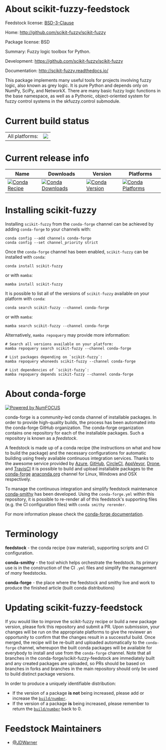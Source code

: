 About scikit-fuzzy-feedstock
============================

Feedstock license: [BSD-3-Clause](https://github.com/conda-forge/scikit-fuzzy-feedstock/blob/main/LICENSE.txt)

Home: http://github.com/scikit-fuzzy/scikit-fuzzy

Package license: BSD

Summary: Fuzzy logic toolbox for Python.

Development: https://github.com/scikit-fuzzy/scikit-fuzzy

Documentation: http://scikit-fuzzy.readthedocs.io/

This package implements many useful tools for projects involving fuzzy logic,
also known as grey logic. It is pure Python and depends only on NumPy, SciPy, and
NetworkX.  There are many basic fuzzy logic functions in the base namespace, as
well as a Pythonic, object-oriented system for fuzzy control systems in the
skfuzzy.control submodule.


Current build status
====================


<table><tr><td>All platforms:</td>
    <td>
      <a href="https://dev.azure.com/conda-forge/feedstock-builds/_build/latest?definitionId=5798&branchName=main">
        <img src="https://dev.azure.com/conda-forge/feedstock-builds/_apis/build/status/scikit-fuzzy-feedstock?branchName=main">
      </a>
    </td>
  </tr>
</table>

Current release info
====================

| Name | Downloads | Version | Platforms |
| --- | --- | --- | --- |
| [![Conda Recipe](https://img.shields.io/badge/recipe-scikit--fuzzy-green.svg)](https://anaconda.org/conda-forge/scikit-fuzzy) | [![Conda Downloads](https://img.shields.io/conda/dn/conda-forge/scikit-fuzzy.svg)](https://anaconda.org/conda-forge/scikit-fuzzy) | [![Conda Version](https://img.shields.io/conda/vn/conda-forge/scikit-fuzzy.svg)](https://anaconda.org/conda-forge/scikit-fuzzy) | [![Conda Platforms](https://img.shields.io/conda/pn/conda-forge/scikit-fuzzy.svg)](https://anaconda.org/conda-forge/scikit-fuzzy) |

Installing scikit-fuzzy
=======================

Installing `scikit-fuzzy` from the `conda-forge` channel can be achieved by adding `conda-forge` to your channels with:

```
conda config --add channels conda-forge
conda config --set channel_priority strict
```

Once the `conda-forge` channel has been enabled, `scikit-fuzzy` can be installed with `conda`:

```
conda install scikit-fuzzy
```

or with `mamba`:

```
mamba install scikit-fuzzy
```

It is possible to list all of the versions of `scikit-fuzzy` available on your platform with `conda`:

```
conda search scikit-fuzzy --channel conda-forge
```

or with `mamba`:

```
mamba search scikit-fuzzy --channel conda-forge
```

Alternatively, `mamba repoquery` may provide more information:

```
# Search all versions available on your platform:
mamba repoquery search scikit-fuzzy --channel conda-forge

# List packages depending on `scikit-fuzzy`:
mamba repoquery whoneeds scikit-fuzzy --channel conda-forge

# List dependencies of `scikit-fuzzy`:
mamba repoquery depends scikit-fuzzy --channel conda-forge
```


About conda-forge
=================

[![Powered by
NumFOCUS](https://img.shields.io/badge/powered%20by-NumFOCUS-orange.svg?style=flat&colorA=E1523D&colorB=007D8A)](https://numfocus.org)

conda-forge is a community-led conda channel of installable packages.
In order to provide high-quality builds, the process has been automated into the
conda-forge GitHub organization. The conda-forge organization contains one repository
for each of the installable packages. Such a repository is known as a *feedstock*.

A feedstock is made up of a conda recipe (the instructions on what and how to build
the package) and the necessary configurations for automatic building using freely
available continuous integration services. Thanks to the awesome service provided by
[Azure](https://azure.microsoft.com/en-us/services/devops/), [GitHub](https://github.com/),
[CircleCI](https://circleci.com/), [AppVeyor](https://www.appveyor.com/),
[Drone](https://cloud.drone.io/welcome), and [TravisCI](https://travis-ci.com/)
it is possible to build and upload installable packages to the
[conda-forge](https://anaconda.org/conda-forge) [anaconda.org](https://anaconda.org/)
channel for Linux, Windows and OSX respectively.

To manage the continuous integration and simplify feedstock maintenance
[conda-smithy](https://github.com/conda-forge/conda-smithy) has been developed.
Using the ``conda-forge.yml`` within this repository, it is possible to re-render all of
this feedstock's supporting files (e.g. the CI configuration files) with ``conda smithy rerender``.

For more information please check the [conda-forge documentation](https://conda-forge.org/docs/).

Terminology
===========

**feedstock** - the conda recipe (raw material), supporting scripts and CI configuration.

**conda-smithy** - the tool which helps orchestrate the feedstock.
                   Its primary use is in the construction of the CI ``.yml`` files
                   and simplify the management of *many* feedstocks.

**conda-forge** - the place where the feedstock and smithy live and work to
                  produce the finished article (built conda distributions)


Updating scikit-fuzzy-feedstock
===============================

If you would like to improve the scikit-fuzzy recipe or build a new
package version, please fork this repository and submit a PR. Upon submission,
your changes will be run on the appropriate platforms to give the reviewer an
opportunity to confirm that the changes result in a successful build. Once
merged, the recipe will be re-built and uploaded automatically to the
`conda-forge` channel, whereupon the built conda packages will be available for
everybody to install and use from the `conda-forge` channel.
Note that all branches in the conda-forge/scikit-fuzzy-feedstock are
immediately built and any created packages are uploaded, so PRs should be based
on branches in forks and branches in the main repository should only be used to
build distinct package versions.

In order to produce a uniquely identifiable distribution:
 * If the version of a package **is not** being increased, please add or increase
   the [``build/number``](https://docs.conda.io/projects/conda-build/en/latest/resources/define-metadata.html#build-number-and-string).
 * If the version of a package **is** being increased, please remember to return
   the [``build/number``](https://docs.conda.io/projects/conda-build/en/latest/resources/define-metadata.html#build-number-and-string)
   back to 0.

Feedstock Maintainers
=====================

* [@JDWarner](https://github.com/JDWarner/)

